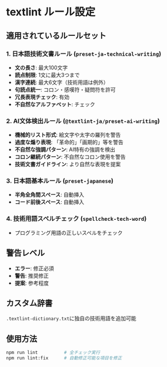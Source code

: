 # textlint ルール設定

## 適用されているルールセット

### 1. 日本語技術文書ルール (`preset-ja-technical-writing`)
- **文の長さ**: 最大100文字
- **読点制限**: 1文に最大3つまで
- **漢字連続**: 最大6文字（技術用語は例外）
- **句読点統一**: コロン・感嘆符・疑問符を許可
- **冗長表現チェック**: 有効
- **不自然なアルファベット**: チェック

### 2. AI文体検出ルール (`@textlint-ja/preset-ai-writing`)
- **機械的リスト形式**: 絵文字や太字の羅列を警告
- **過度な煽り表現**: 「革命的」「画期的」等を警告
- **不自然な強調パターン**: AI特有の強調を検出
- **コロン継続パターン**: 不自然なコロン使用を警告
- **技術文書ガイドライン**: より自然な表現を提案

### 3. 日本語基本ルール (`preset-japanese`)
- **半角全角間スペース**: 自動挿入
- **コード前後スペース**: 自動挿入

### 4. 技術用語スペルチェック (`spellcheck-tech-word`)
- プログラミング用語の正しいスペルをチェック

## 警告レベル
- **エラー**: 修正必須
- **警告**: 推奨修正
- **提案**: 参考程度

## カスタム辞書
`.textlint-dictionary.txt`に独自の技術用語を追加可能

## 使用方法
```bash
npm run lint          # 全チェック実行
npm run lint:fix      # 自動修正可能な項目を修正
```